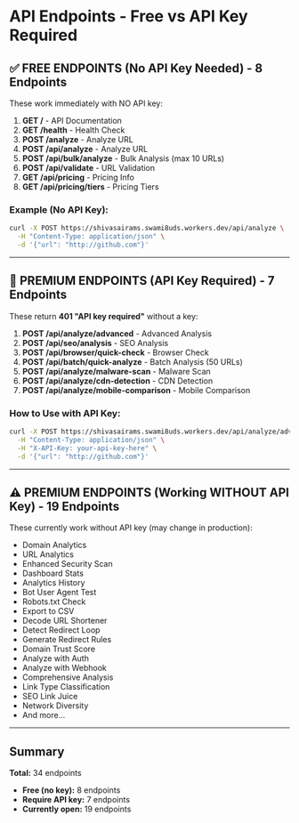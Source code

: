 # API Endpoints - Free vs API Key Required

## ✅ FREE ENDPOINTS (No API Key Needed) - 8 Endpoints

These work immediately with NO API key:

1. **GET /** - API Documentation
2. **GET /health** - Health Check
3. **POST /analyze** - Analyze URL
4. **POST /api/analyze** - Analyze URL
5. **POST /api/bulk/analyze** - Bulk Analysis (max 10 URLs)
6. **POST /api/validate** - URL Validation
7. **GET /api/pricing** - Pricing Info
8. **GET /api/pricing/tiers** - Pricing Tiers

### Example (No API Key):
```bash
curl -X POST https://shivasairams.swami8uds.workers.dev/api/analyze \
  -H "Content-Type: application/json" \
  -d '{"url": "http://github.com"}'
```

---

## 🔐 PREMIUM ENDPOINTS (API Key Required) - 7 Endpoints

These return **401 "API key required"** without a key:

1. **POST /api/analyze/advanced** - Advanced Analysis
2. **POST /api/seo/analysis** - SEO Analysis
3. **POST /api/browser/quick-check** - Browser Check
4. **POST /api/batch/quick-analyze** - Batch Analysis (50 URLs)
5. **POST /api/analyze/malware-scan** - Malware Scan
6. **POST /api/analyze/cdn-detection** - CDN Detection
7. **POST /api/analyze/mobile-comparison** - Mobile Comparison

### How to Use with API Key:
```bash
curl -X POST https://shivasairams.swami8uds.workers.dev/api/analyze/advanced \
  -H "Content-Type: application/json" \
  -H "X-API-Key: your-api-key-here" \
  -d '{"url": "http://github.com"}'
```

---

## ⚠️ PREMIUM ENDPOINTS (Working WITHOUT API Key) - 19 Endpoints

These currently work without API key (may change in production):

- Domain Analytics
- URL Analytics
- Enhanced Security Scan
- Dashboard Stats
- Analytics History
- Bot User Agent Test
- Robots.txt Check
- Export to CSV
- Decode URL Shortener
- Detect Redirect Loop
- Generate Redirect Rules
- Domain Trust Score
- Analyze with Auth
- Analyze with Webhook
- Comprehensive Analysis
- Link Type Classification
- SEO Link Juice
- Network Diversity
- And more...

---

## Summary

**Total:** 34 endpoints
- **Free (no key):** 8 endpoints
- **Require API key:** 7 endpoints  
- **Currently open:** 19 endpoints
